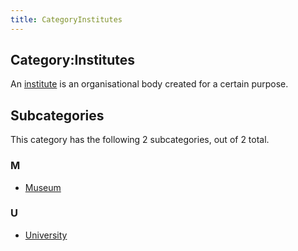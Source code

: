 ```yaml
---
title: CategoryInstitutes
---
```

## Category:Institutes



An [institute](https://en.wikipedia.org/wiki/Institute) is an organisational body created for a certain purpose.

## Subcategories

This category has the following 2 subcategories, out of 2 total.

### M

- [Museum](Category:Museum "Category:Museum")

### U

- [University](Category:University "Category:University")

